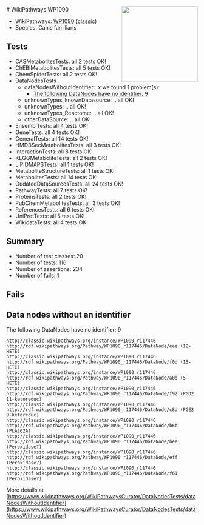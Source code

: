 <img style="float: right; width: 200px" src="https://upload.wikimedia.org/wikipedia/commons/thumb/8/83/Wplogo_with_text_500.png/640px-Wplogo_with_text_500.png" />
# WikiPathways WP1090

* WikiPathways: [WP1090](https://wikipathways.org/pathways/WP1090) ([classic](https://classic.wikipathways.org/instance/WP1090))
* Species: Canis familiaris
## Tests
* CASMetabolitesTests: all 2 tests OK!
* ChEBIMetabolitesTests: all 5 tests OK!
* ChemSpiderTests: all 2 tests OK!
* DataNodesTests
    * dataNodesWithoutIdentifier: .x we found 1 problem(s):
        * [The following DataNodes have no identifier: 9](#d2d32fa8)
    * unknownTypes_knownDatasource: .. all OK!
    * unknownTypes: .. all OK!
    * unknownTypes_Reactome: .. all OK!
    * otherDataSource: .. all OK!
* EnsemblTests: all 4 tests OK!
* GeneTests: all 4 tests OK!
* GeneralTests: all 14 tests OK!
* HMDBSecMetabolitesTests: all 3 tests OK!
* InteractionTests: all 8 tests OK!
* KEGGMetaboliteTests: all 2 tests OK!
* LIPIDMAPSTests: all 1 tests OK!
* MetaboliteStructureTests: all 1 tests OK!
* MetabolitesTests: all 14 tests OK!
* OudatedDataSourcesTests: all 24 tests OK!
* PathwayTests: all 7 tests OK!
* ProteinsTests: all 2 tests OK!
* PubChemMetabolitesTests: all 3 tests OK!
* ReferencesTests: all 6 tests OK!
* UniProtTests: all 5 tests OK!
* WikidataTests: all 4 tests OK!


## Summary

* Number of test classes: 20
* Number of tests: 116
* Number of assertions: 234
* Number of fails: 1

## Fails

<a name="d2d32fa8" />

## Data nodes without an identifier

The following DataNodes have no identifier: 9
```
http://classic.wikipathways.org/instance/WP1090_r117446 http://rdf.wikipathways.org/Pathway/WP1090_r117446/DataNode/eee (12-HETE)
http://classic.wikipathways.org/instance/WP1090_r117446 http://rdf.wikipathways.org/Pathway/WP1090_r117446/DataNode/f0d (15-HETE)
http://classic.wikipathways.org/instance/WP1090_r117446 http://rdf.wikipathways.org/Pathway/WP1090_r117446/DataNode/a0d (5-HETE)
http://classic.wikipathways.org/instance/WP1090_r117446 http://rdf.wikipathways.org/Pathway/WP1090_r117446/DataNode/f92 (PGD2 11-ketoreduc)
http://classic.wikipathways.org/instance/WP1090_r117446 http://rdf.wikipathways.org/Pathway/WP1090_r117446/DataNode/c8d (PGE2 9-ketoreduc)
http://classic.wikipathways.org/instance/WP1090_r117446 http://rdf.wikipathways.org/Pathway/WP1090_r117446/DataNode/b6b (PLA2G2A)
http://classic.wikipathways.org/instance/WP1090_r117446 http://rdf.wikipathways.org/Pathway/WP1090_r117446/DataNode/bee (Peroxidase?)
http://classic.wikipathways.org/instance/WP1090_r117446 http://rdf.wikipathways.org/Pathway/WP1090_r117446/DataNode/eff (Peroxidase?)
http://classic.wikipathways.org/instance/WP1090_r117446 http://rdf.wikipathways.org/Pathway/WP1090_r117446/DataNode/f61 (Peroxidase?)
```

More details at [https://www.wikipathways.org/WikiPathwaysCurator/DataNodesTests/dataNodesWithoutIdentifier](https://www.wikipathways.org/WikiPathwaysCurator/DataNodesTests/dataNodesWithoutIdentifier)

